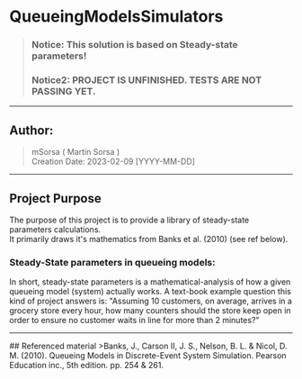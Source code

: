 # QueueingModelsSimulators
>### Notice: This solution is based on Steady-state parameters!
>### Notice2: PROJECT IS UNFINISHED. TESTS ARE NOT PASSING YET.
<hr>

## Author:
>mSorsa ( Martin Sorsa ) <br>
>Creation Date: 2023-02-09 [YYYY-MM-DD]
<hr>

## Project Purpose
The purpose of this project is to provide a library of steady-state parameters calculations. <br>
It primarily draws it's mathematics from Banks et al. (2010) (see ref below). 

### Steady-State parameters in queueing models:
In short, steady-state parameters is a mathematical-analysis of how a given queueing model (system) actually works. 
A text-book example question this kind of project answers is: "Assuming 10 customers, on average, arrives in a grocery store every hour, how many counters should the store keep open in order to ensure no customer waits in line for more than 2 minutes?"

<hr>
## Referenced material
>Banks, J., Carson II, J. S., Nelson, B. L. & Nicol, D. M. (2010). Queueing Models in Discrete-Event System Simulation. Pearson Education inc., 5th edition. pp. 254 & 261.
